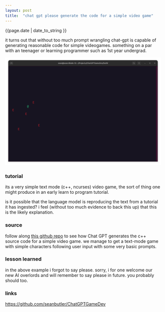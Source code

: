 ```yaml
---
layout: post
title:  "chat gpt please generate the code for a simple video game"
---
```


{{page.date | date_to_string }}

it turns out that without too much prompt wrangling chat-gpt is capable of generating reasonable code for simple videogames. something on a par with an teenager or learning programmer such as 1st year undergrad.


![](https://github.com/seanbutler/ChatGPTGameDev/blob/main/Prompt05.png?raw=true)


### tutorial

its a very simple text mode (c++, ncurses) video game, the sort of thing one might produce in an early learn to program tutorial.

is it possible that the language model is reproducing the text from a tutorial it has ingested? i feel (without too much evidence to back this up) that this is the likely explanation. 
 
### source

follow along [this github repo](https://github.com/seanbutler/ChatGPTGameDev) to see how  Chat GPT generates the c++ source code for a simple video game. we manage to get a text-mode game with simple characters following user input with some very basic prompts.

### lesson learned

in the above example i forgot to say please. sorry, i for one welcome our new AI overlords and will remember to say please in future. you probably should too.


### links

https://github.com/seanbutler/ChatGPTGameDev
